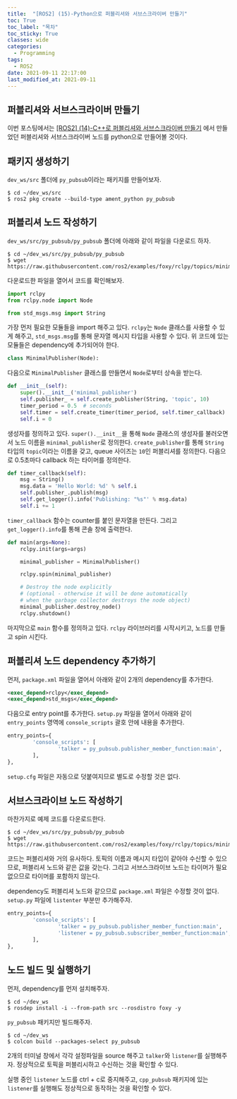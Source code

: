 ```yaml
---
title:  "[ROS2] (15)-Python으로 퍼블리셔와 서브스크라이버 만들기"
toc: True
toc_label: "목차"
toc_sticky: True
classes: wide
categories:
  - Programming
tags:
  - ROS2
date: 2021-09-11 22:17:00
last_modified_at: 2021-09-11
---
```


## 퍼블리셔와 서브스크라이버 만들기
이번 포스팅에서는 <a href = "https://sangteak601.github.io/%ED%94%84%EB%A1%9C%EA%B7%B8%EB%9E%98%EB%B0%8D/ROS2-_(14)-c++%EB%A1%9C_%ED%8D%BC%EB%B8%94%EB%A6%AC%EC%85%94%EC%99%80_%EC%84%9C%EB%B8%8C%EC%8A%A4%ED%81%AC%EB%9D%BC%EC%9D%B4%EB%B2%84_%EB%A7%8C%EB%93%A4%EA%B8%B0/">[ROS2] (14)-C++로 퍼블리셔와 서브스크라이버 만들기</a> 에서 만들었던 퍼블리셔와 서브스크라이버 노드를 python으로 만들어볼 것이다.

## 패키지 생성하기
`dev_ws/src` 폴더에 `py_pubsub`이라는 패키지를 만들어보자.

```
$ cd ~/dev_ws/src
$ ros2 pkg create --build-type ament_python py_pubsub
```

## 퍼블리셔 노드 작성하기
`dev_ws/src/py_pubsub/py_pubsub` 폴더에 아래와 같이 파일을 다운로드 하자.

```
$ cd ~/dev_ws/src/py_pubsub/py_pubsub
$ wget https://raw.githubusercontent.com/ros2/examples/foxy/rclpy/topics/minimal_publisher/examples_rclpy_minimal_publisher/publisher_member_function.py
```

다운로드한 파일을 열어서 코드를 확인해보자.

```py
import rclpy
from rclpy.node import Node

from std_msgs.msg import String
```

가장 먼저 필요한 모듈들을 import 해주고 있다. `rclpy`는 `Node` 클래스를 사용할 수 있게 해주고, `std_msgs.msg`를 통해 문자열 메시지 타입을 사용할 수 있다. 위 코드에 있는 모듈들은  dependency에 추가되어야 한다.

```py
class MinimalPublisher(Node):
```

다음으로 `MinimalPublisher` 클래스를 만들면서 `Node`로부터 상속을 받는다.

```py
def __init__(self):
    super().__init__('minimal_publisher')
    self.publisher_ = self.create_publisher(String, 'topic', 10)
    timer_period = 0.5  # seconds
    self.timer = self.create_timer(timer_period, self.timer_callback)
    self.i = 0
```

생성자를 정의하고 있다. `super().__init__`을 통해 `Node` 클래스의 생성자를 불러오면서 노드 이름을 `minimal_publisher`로 정의한다. `create_publisher`를 통해 `String` 타입의 `topic`이라는 이름을 갖고, queue 사이즈는 `10`인 퍼블리셔를 정의한다. 다음으로 0.5초마다 callback 하는 타이머를 정의한다.

```py
def timer_callback(self):
    msg = String()
    msg.data = 'Hello World: %d' % self.i
    self.publisher_.publish(msg)
    self.get_logger().info('Publishing: "%s"' % msg.data)
    self.i += 1
```

`timer_callback` 함수는 counter를 붙인 문자열을 만든다. 그리고 `get_logger().info`를 통해 콘솔 창에 출력한다.

```py
def main(args=None):
    rclpy.init(args=args)

    minimal_publisher = MinimalPublisher()

    rclpy.spin(minimal_publisher)

    # Destroy the node explicitly
    # (optional - otherwise it will be done automatically
    # when the garbage collector destroys the node object)
    minimal_publisher.destroy_node()
    rclpy.shutdown()
```

마지막으로 `main` 함수를 정의하고 있다. `rclpy` 라이브러리를 시작시키고, 노드를 만들고 spin 시킨다.

## 퍼블리셔 노드 dependency 추가하기
먼저, `package.xml` 파일을 열어서 아래와 같이 2개의 dependency를 추가한다.

```xml
<exec_depend>rclpy</exec_depend>
<exec_depend>std_msgs</exec_depend>
```

다음으로 entry point를 추가한다. `setup.py` 파일을 열어서 아래와 같이 `entry_points` 영역에 `console_scripts` 괄호 안에 내용을 추가한다.

```py
entry_points={
        'console_scripts': [
                'talker = py_pubsub.publisher_member_function:main',
        ],
},
```

`setup.cfg` 파일은 자동으로 덧붙여지므로 별도로 수정할 것은 없다.

## 서브스크라이브 노드 작성하기
마찬가지로 예제 코드를 다운로드한다.

```
$ cd ~/dev_ws/src/py_pubsub/py_pubsub
$ wget https://raw.githubusercontent.com/ros2/examples/foxy/rclpy/topics/minimal_subscriber/examples_rclpy_minimal_subscriber/subscriber_member_function.py
```

코드는 퍼블리셔와 거의 유사하다. 토픽의 이름과 메시지 타입이 같아야 수신할 수 있으므로, 퍼블리셔 노드와 같은 값을 갖는다. 그리고 서브스크라이브 노드는 타이머가 필요없으므로 타이머를 포함하지 않는다.

dependency도 퍼블리셔 노드와 같으므로 `package.xml` 파일은 수정할 것이 없다. `setup.py` 파일에  `listenter` 부분만 추가해주자.

```py
entry_points={
        'console_scripts': [
                'talker = py_pubsub.publisher_member_function:main',
                'listener = py_pubsub.subscriber_member_function:main',
        ],
},
```

## 노드 빌드 및 실행하기
먼저, dependency를 먼저 설치해주자.

```
$ cd ~/dev_ws
$ rosdep install -i --from-path src --rosdistro foxy -y
```

`py_pubsub` 패키지만 빌드해주자.

```
$ cd ~/dev_ws
$ colcon build --packages-select py_pubsub
```

2개의 터미널 창에서 각각 설정파일을 source 해주고 `talker`와 `listener`를 실행해주자. 정상적으로 토픽을 퍼블리시하고 수신하는 것을 확인할 수 있다.

실행 중인 `listener` 노드를 ctrl + c로 중지해주고, `cpp_pubsub` 패키지에 있는 `listener`를 실행해도 정상적으로 동작하는 것을 확인할 수 있다.